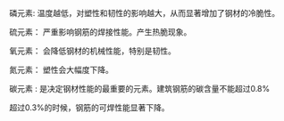 磷元素: 温度越低，对塑性和韧性的影响越大，从而显著增加了钢材的冷脆性。


硫元素： 严重影响钢筋的焊接性能。产生热脆现象。

氧元素： 会降低钢材的机械性能，特别是韧性。

氮元素： 塑性会大幅度下降。

碳元素 :  是决定钢材性能的最重要的元素。建筑钢筋的碳含量不能超过0.8%

超过0.3%的时候，钢筋的可焊性能显著下降。